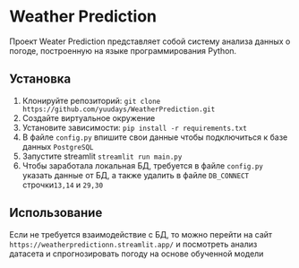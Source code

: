 # Weather Prediction

Проект Weater Prediction представляет собой систему анализа данных о погоде, построенную на языке программирования Python.


## Установка

1. Клонируйте репозиторий: `git clone https://github.com/yuudays/WeatherPrediction.git`
2. Создайте виртуальное окружение
3. Установите зависимости: `pip install -r requirements.txt`
4. В файле `config.py` впишите свои данные чтобы подключиться к базе данных `PostgreSQL`
5. Запустите streamlit `streamlit run main.py`
6. Чтобы заработала локальная БД, требуется в файле `config.py` указать данные от БД, а также удалить в файле `DB_CONNECT` строчки`13,14` и `29,30` 


## Использование

Если не требуется взаимодействие с БД, то можно перейти на сайт `https://weatherpredictionn.streamlit.app/` и посмотреть анализ датасета и спрогнозировать погоду на основе обученной модели
